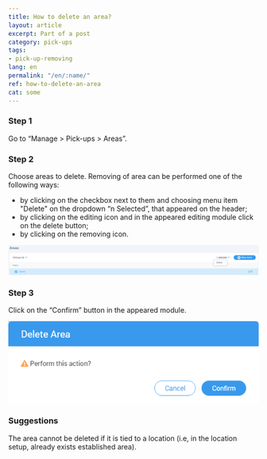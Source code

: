 ```yaml
---
title: How to delete an area?
layout: article
excerpt: Part of a post
category: pick-ups
tags:
- pick-up-removing
lang: en
permalink: "/en/:name/"
ref: how-to-delete-an-area
cat: some
---
```


### **Step 1**

Go to “Manage > Pick-ups > Areas”.

### **Step 2**

Choose areas to delete. Removing of area can be performed one of the following ways:
- by clicking on the checkbox next to them and choosing menu item "Delete" on the dropdown “n Selected”, that appeared on the header;
- by clicking on the editing icon and in the appeared editing module click on the delete button;
- by clicking on the removing icon.

![How_to_delete_an_area1](/assets/images/how_to_delete_an_area1.png)

### **Step 3**

Click on the “Confirm” button in the appeared module.

![How_to_delete_an_area2](/assets/images/how_to_delete_an_area2.png)

### **Suggestions**

The area cannot be deleted if it is tied to a location (i.e, in the location setup, already exists established area).



